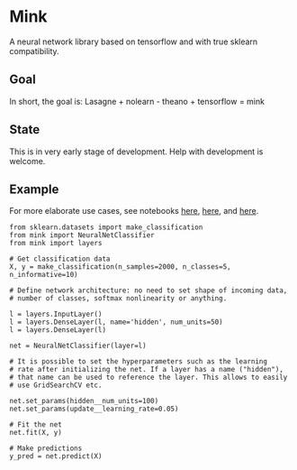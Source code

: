 # Mink

A neural network library based on tensorflow and with true sklearn compatibility.

## Goal

In short, the goal is: Lasagne + nolearn - theano + tensorflow = mink

## State

This is in very early stage of development. Help with development is welcome.

## Example

For more elaborate use cases, see notebooks 
[here](https://github.com/BenjaminBossan/mink/blob/master/simple_CNN_01.ipynb),
[here](https://github.com/BenjaminBossan/mink/blob/master/simple_example_with_GS.ipynb), and
[here](https://github.com/BenjaminBossan/mink/blob/master/simple_example_recurrent_layers.ipynb).

```
from sklearn.datasets import make_classification
from mink import NeuralNetClassifier
from mink import layers

# Get classification data
X, y = make_classification(n_samples=2000, n_classes=5, n_informative=10)

# Define network architecture: no need to set shape of incoming data, 
# number of classes, softmax nonlinearity or anything.

l = layers.InputLayer()
l = layers.DenseLayer(l, name='hidden', num_units=50)
l = layers.DenseLayer(l)

net = NeuralNetClassifier(layer=l)

# It is possible to set the hyperparameters such as the learning 
# rate after initializing the net. If a layer has a name ("hidden"), 
# that name can be used to reference the layer. This allows to easily 
# use GridSearchCV etc.

net.set_params(hidden__num_units=100)
net.set_params(update__learning_rate=0.05)

# Fit the net
net.fit(X, y)

# Make predictions
y_pred = net.predict(X)

```
